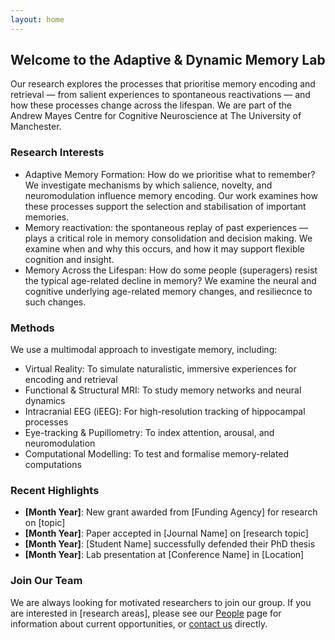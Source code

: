 ```yaml
---
layout: home
---
```

## Welcome to the Adaptive & Dynamic Memory Lab
Our research explores  the processes that prioritise memory encoding and retrieval — from salient experiences to spontaneous reactivations — and how these processes change across the lifespan. We are part of the Andrew Mayes Centre for Cognitive Neuroscience at The University of Manchester.

### Research Interests

  - Adaptive Memory Formation: How do we prioritise what to remember? We investigate mechanisms by which salience, novelty, and neuromodulation influence memory encoding. Our work examines how these processes support the selection and stabilisation of important memories.
  - Memory reactivation: the spontaneous replay of past experiences — plays a critical role in memory consolidation and decision making. We examine when and why this occurs, and how it may support flexible cognition and insight.
  - Memory Across the Lifespan: How do some people (superagers) resist the typical age-related decline in memory? We examine the neural and cognitive underlying age-related memory changes, and resiliecnce to such changes.

### Methods
We use a multimodal approach to investigate memory, including:
- Virtual Reality: To simulate naturalistic, immersive experiences for encoding and retrieval
- Functional & Structural MRI:</strong> To study memory networks and neural dynamics
- Intracranial EEG (iEEG): For high-resolution tracking of hippocampal processes
- Eye-tracking & Pupillometry: To index attention, arousal, and neuromodulation
- Computational Modelling: To test and formalise memory-related computations

### Recent Highlights

- **[Month Year]**: New grant awarded from [Funding Agency] for research on [topic]
- **[Month Year]**: Paper accepted in [Journal Name] on [research topic]
- **[Month Year]**: [Student Name] successfully defended their PhD thesis
- **[Month Year]**: Lab presentation at [Conference Name] in [Location]

### Join Our Team

We are always looking for motivated researchers to join our group. If you are interested in [research areas], please see our [People](/people) page for information about current opportunities, or [contact us](/contact) directly.

